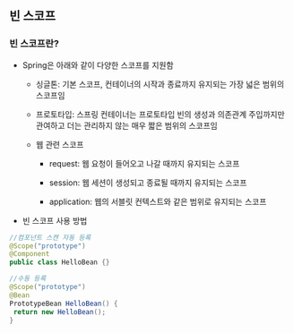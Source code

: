 ## 빈 스코프

### 빈 스코프란?

- Spring은 아래와 같이 다양한 스코프를 지원함

    - 싱글톤: 기본 스코프, 컨테이너의 시작과 종료까지 유지되는 가장 넓은 범위의 스코프임

    - 프로토타입: 스프링 컨테이너는 프로토타입 빈의 생성과 의존관계 주입까지만 관여하고 더는 관리하지 않는 매우 짧은 범위의 스코프임

    - 웹 관련 스코프

        - request: 웹 요청이 들어오고 나갈 때까지 유지되는 스코프

        - session: 웹 세션이 생성되고 종료될 때까지 유지되는 스코프

        - application: 웹의 서블릿 컨텍스트와 같은 범위로 유지되는 스코프

- 빈 스코프 사용 방법

```java
//컴포넌트 스캔 자동 등록
@Scope("prototype")
@Component
public class HelloBean {}

//수동 등록
@Scope("prototype")
@Bean
PrototypeBean HelloBean() {
 return new HelloBean();
}
```